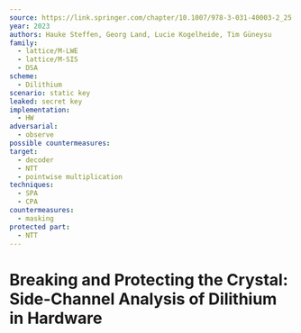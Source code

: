 ```yaml
---
source: https://link.springer.com/chapter/10.1007/978-3-031-40003-2_25
year: 2023
authors: Hauke Steffen, Georg Land, Lucie Kogelheide, Tim Güneysu
family:
  - lattice/M-LWE
  - lattice/M-SIS
  - DSA
scheme:
  - Dilithium
scenario: static key
leaked: secret key
implementation:
  - HW
adversarial:
  - observe
possible countermeasures: 
target:
  - decoder
  - NTT
  - pointwise multiplication
techniques:
  - SPA
  - CPA
countermeasures:
  - masking
protected part:
  - NTT
---
```

# Breaking and Protecting the Crystal: Side-Channel Analysis of Dilithium in Hardware
